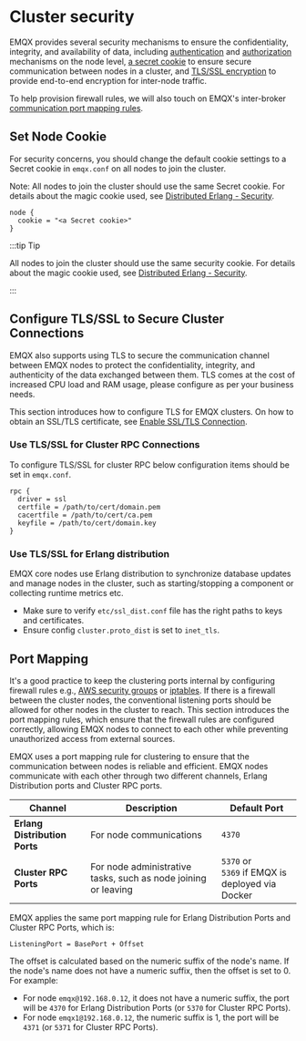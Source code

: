 # Cluster security

EMQX provides several security mechanisms to ensure the confidentiality, integrity, and availability of data, including [authentication](../../access-control/authn/authn.md) and [authorization](../../access-control/authz/authz.md) mechanisms on the node level, [a secret cookie](#set-node-cookie) to ensure secure communication between nodes in a cluster, and [TLS/SSL encryption](#configure-tls-ssl-to-secure-cluster-connections) to provide end-to-end encryption for inter-node traffic.

To help provision firewall rules, we will also touch on EMQX's inter-broker [communication port mapping rules](#port-mapping). 

## Set Node Cookie

For security concerns, you should change the default cookie settings to a Secret cookie in `emqx.conf` on all nodes to join the cluster. 

Note: All nodes to join the cluster should use the same Secret cookie. For details about the magic cookie used, see [Distributed Erlang - Security](https://www.erlang.org/doc/reference_manual/distributed.html#security). 

```
node {
  cookie = "<a Secret cookie>"
}
```

:::tip Tip 

All nodes to join the cluster should use the same security cookie. For details about the magic cookie used, see [Distributed Erlang - Security](https://www.erlang.org/doc/reference_manual/distributed.html#security). 

:::

## Configure TLS/SSL to Secure Cluster Connections

EMQX also supports using TLS to secure the communication channel between EMQX nodes to protect the confidentiality, integrity, and authenticity of the data exchanged between them. TLS comes at the cost of increased CPU load and RAM usage, please configure as per your business needs. 

This section introduces how to configure TLS for EMQX clusters. On how to obtain an SSL/TLS certificate, see [Enable SSL/TLS Connection](../../network/emqx-mqtt-tls.md). 

### Use TLS/SSL for Cluster RPC Connections

To configure TLS/SSL for cluster RPC below configuration items should be set in `emqx.conf`.

```
rpc {
  driver = ssl
  certfile = /path/to/cert/domain.pem
  cacertfile = /path/to/cert/ca.pem
  keyfile = /path/to/cert/domain.key
}
```

### Use TLS/SSL for Erlang distribution

EMQX core nodes use Erlang distribution to synchronize database updates and manage nodes in the cluster, such as starting/stopping a component or collecting runtime metrics etc.

* Make sure to verify `etc/ssl_dist.conf` file has the right paths to keys and certificates.
* Ensure config `cluster.proto_dist` is set to `inet_tls`.

## Port Mapping

It's a good practice to keep the clustering ports internal by configuring firewall rules e.g., [AWS security groups](https://docs.aws.amazon.com/vpc/latest/userguide/VPC_SecurityGroups.html) or [iptables](https://en.wikipedia.org/wiki/Iptables). If there is a firewall between the cluster nodes, the conventional listening ports should be allowed for other nodes in the cluster to reach. This section introduces the port mapping rules, which ensure that the firewall rules are configured correctly, allowing EMQX nodes to connect to each other while preventing unauthorized access from external sources.

EMQX uses a port mapping rule for clustering to ensure that the communication between nodes is reliable and efficient. EMQX nodes communicate with each other through two different channels, Erlang Distribution ports and Cluster RPC ports. 

| Channel                       | Description                                                  | Default Port                                       |
| ----------------------------- | ------------------------------------------------------------ | -------------------------------------------------- |
| **Erlang Distribution Ports** | For node communications                                      | `4370`                                             |
| **Cluster RPC Ports**         | For node administrative tasks, such as node joining or leaving | `5370` or<br>`5369` if EMQX is deployed via Docker |

EMQX applies the same port mapping rule for Erlang Distribution Ports and Cluster RPC Ports, which is: 

```
ListeningPort = BasePort + Offset
```

The offset is calculated based on the numeric suffix of the node's name. If the node's name does not have a numeric suffix, then the offset is set to 0. For example:

- For node `emqx@192.168.0.12`, it does not have a numeric suffix, the port will be `4370` for Erlang Distribution Ports (or `5370` for Cluster RPC Ports). 
- For node `emqx1@192.168.0.12`, the numeric suffix is 1, the port will be `4371`  (or `5371` for Cluster RPC Ports). 

